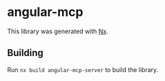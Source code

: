 # angular-mcp

This library was generated with [Nx](https://nx.dev).

## Building

Run `nx build angular-mcp-server` to build the library.
